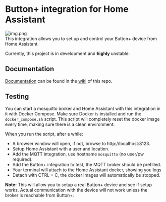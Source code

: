 # Button+ integration for Home Assistant

![img.png](img.png)  
This integration allows you to set up and control your Button+ device from Home Assistant.


Currently, this project is in development and **highly** unstable.

## Documentation

[Documentation](https://github.com/koenhendriks/ha-button-plus/wiki) can be found in the [wiki](https://github.com/koenhendriks/ha-button-plus/wiki) of this repo.

## Testing
You can start a mosquitto broker and Home Assistant with this integration in it with Docker Compose.
Make sure Docker is installed and run the `docker_compose.sh` script. This script will completely reset
the docker image every time, making sure there is a clean environment.

When you run the script, after a while:
- A browser window will open, if not, browse to http://localhost:8123.
- Setup Home Assistant with a user and location.
- Add the MQTT integration, use hostname `mosquitto` (no user/pw required).
- Add the Button+ integration to test, the MQTT broker should be prefilled.
- Your terminal will attach to the Home Assistant docker, showing you logs
- Detach with CTRL + C, the docker images will automatically be stopped.

**Note:** This will allow you to setup a real Button+ device and see if setup works.
Actual communication with the device will not work unless the broker is reachable from Button+.